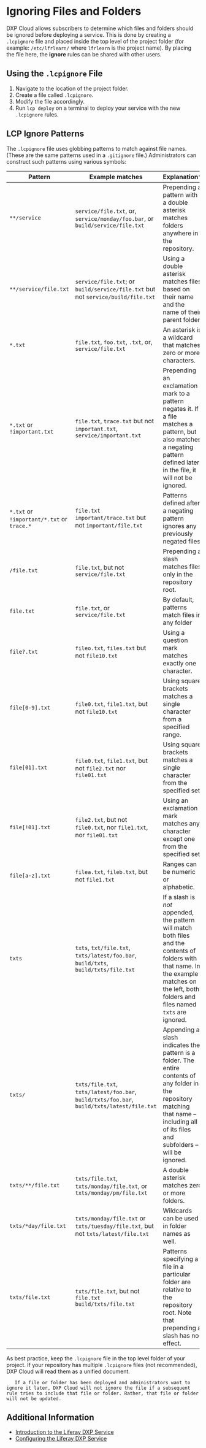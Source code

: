 # Ignoring Files and Folders

DXP Cloud allows subscribers to determine which files and folders should be ignored before deploying a service. This is done by creating a `.lcpignore` file and placed inside the top level of the project folder (for example: `/etc/lfrlearn/` where `lfrlearn` is the project name). By placing the file here, the **ignore** rules can be shared with other users.

## Using the `.lcpignore` File

1. Navigate to the location of the project folder.
1. Create a file called `.lcpignore`.
1. Modify the file accordingly.
1. Run `lcp deploy` on a terminal to deploy your service with the new `.lcpignore` rules.

## LCP Ignore Patterns

The `.lcpignore` file uses globbing patterns to match against file names. (These are the same patterns used in a `.gitignore` file.) Administrators can construct such patterns using various symbols:

| Pattern                                    | Example matches                                                                            | Explanation\*                                                                                                                                                                                    |
| ------------------------------------------ | ------------------------------------------------------------------------------------------ | ------------------------------------------------------------------------------------------------------------------------------------------------------------------------------------------------ |
| `**/service`                               | `service/file.txt`, or, `service/monday/foo.bar`, or `build/service/file.txt`              | Prepending a pattern with a double asterisk matches folders anywhere in the repository.                                                                                                          |
| `**/service/file.txt`                      | `service/file.txt`; or `build/service/file.txt` but not `service/build/file.txt`           | Using a double asterisk matches files based on their name and the name of their parent folder.                                                                                                   |
| `*.txt`                                    | `file.txt`, `foo.txt`, `.txt`, or, `service/file.txt`                                      | An asterisk is a wildcard that matches zero or more characters.                                                                                                                                  |
| `*.txt` or `!important.txt`                | `file.txt`, `trace.txt` but not `important.txt`, `service/important.txt`                   | Prepending an exclamation mark to a pattern negates it. If a file matches a pattern, but also matches a negating pattern defined later in the file, it will not be ignored.                      |
| `*.txt` or `!important/*.txt` or `trace.*` | `file.txt` `important/trace.txt` but not `important/file.txt`                              | Patterns defined after a negating pattern ignores any previously negated files.                                                                                                                  |
| `/file.txt`                                | `file.txt`, but not `service/file.txt`                                                     | Prepending a slash matches files only in the repository root.                                                                                                                                    |
| `file.txt`                                 | `file.txt`, or `service/file.txt`                                                          | By default, patterns match files in any folder                                                                                                                                                   |
| `file?.txt`                                | `fileo.txt`, `files.txt` but not `file10.txt`                                              | Using a question mark matches exactly one character.                                                                                                                                             |
| `file[0-9].txt`                            | `file0.txt`, `file1.txt`, but not `file10.txt`                                             | Using square brackets matches a single character from a specified range.                                                                                                                         |
| `file[01].txt`                             | `file0.txt`, `file1.txt`, but not `file2.txt` nor `file01.txt`                             | Using square brackets matches a single character from the specified set.                                                                                                                         |
| `file[!01].txt`                            | `file2.txt`, but not `file0.txt`, nor `file1.txt`, nor `file01.txt`                        | Using an exclamation mark matches any character except one from the specified set.                                                                                                               |
| `file[a-z].txt`                            | `filea.txt`, `fileb.txt`, but not `file1.txt`                                              | Ranges can be numeric or alphabetic.                                                                                                                                                             |
| `txts`                                     | `txts`, `txt/file.txt`, `txts/latest/foo.bar`, `build/txts`, `build/txts/file.txt`         | If a slash is _not_ appended, the pattern will match both files and the contents of folders with that name. In the example matches on the left, both folders and files named `txts` are ignored. |
| `txts/`                                    | `txts/file.txt`, `txts/latest/foo.bar`, `build/txts/foo.bar`, `build/txts/latest/file.txt` | Appending a slash indicates the pattern is a folder. The entire contents of any folder in the repository matching that name – including all of its files and subfolders – will be ignored.       |
| `txts/**/file.txt`                         | `txts/file.txt`, `txts/monday/file.txt`, or `txts/monday/pm/file.txt`                      | A double asterisk matches zero or more folders.                                                                                                                                                  |
| `txts/*day/file.txt`                       | `txts/monday/file.txt` or `txts/tuesday/file.txt`, but not `txts/latest/file.txt`          | Wildcards can be used in folder names as well.                                                                                                                                                   |
| `txts/file.txt`                            | `txts/file.txt`, but not `file.txt` `build/txts/file.txt`                                  | Patterns specifying a file in a particular folder are relative to the repository root. Note that prepending a slash has no effect.                                                               |

As best practice, keep the `.lcpignore` file in the top level folder of your project. If your repository has multiple `.lcpignore` files (not recommended), DXP Cloud will read them as a unified document.

```note::
   If a file or folder has been deployed and administrators want to ignore it later, DXP Cloud will not ignore the file if a subsequent rule tries to include that file or folder. Rather, that file or folder will not be updated.
```

## Additional Information

-   [Introduction to the Liferay DXP Service](../using-the-liferay-dxp-service/introduction-to-the-liferay-dxp-service.md)
-   [Configuring the Liferay DXP Service](../using-the-liferay-dxp-service/configuring-the-liferay-dxp-service.md)
